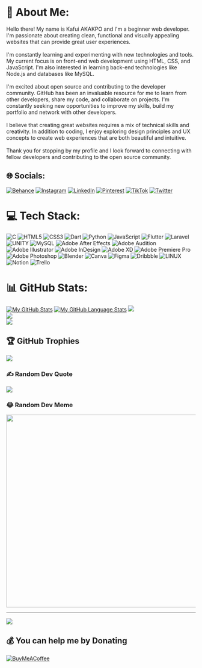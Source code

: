 # 💫 About Me:
Hello there! My name is Kafui AKAKPO and I'm a beginner web developer. I'm passionate about creating clean, functional and visually appealing websites that can provide great user experiences.<br><br>I'm constantly learning and experimenting with new technologies and tools. My current focus is on front-end web development using HTML, CSS, and JavaScript. I'm also interested in learning back-end technologies like Node.js and databases like MySQL.<br><br>I'm excited about open source and contributing to the developer community. GitHub has been an invaluable resource for me to learn from other developers, share my code, and collaborate on projects. I'm constantly seeking new opportunities to improve my skills, build my portfolio and network with other developers.<br><br>I believe that creating great websites requires a mix of technical skills and creativity. In addition to coding, I enjoy exploring design principles and UX concepts to create web experiences that are both beautiful and intuitive.<br><br>Thank you for stopping by my profile and I look forward to connecting with fellow developers and contributing to the open source community.


## 🌐 Socials:
[![Behance](https://img.shields.io/badge/Behance-1769ff?logo=behance&logoColor=white)](https://behance.net/kafuiakakpo1) [![Instagram](https://img.shields.io/badge/Instagram-%23E4405F.svg?logo=Instagram&logoColor=white)](https://instagram.com/not_a_disco_ball) [![LinkedIn](https://img.shields.io/badge/LinkedIn-%230077B5.svg?logo=linkedin&logoColor=white)](https://linkedin.com/in/kafuiakakpo) [![Pinterest](https://img.shields.io/badge/Pinterest-%23E60023.svg?logo=Pinterest&logoColor=white)](https://pinterest.com/akakpoariane) [![TikTok](https://img.shields.io/badge/TikTok-%23000000.svg?logo=TikTok&logoColor=white)](https://tiktok.com/@kafuiakp) [![Twitter](https://img.shields.io/badge/Twitter-%231DA1F2.svg?logo=Twitter&logoColor=white)](https://twitter.com/kaaka945) 

# 💻 Tech Stack:
![C](https://img.shields.io/badge/c-%2300599C.svg?style=for-the-badge&logo=c&logoColor=white) ![HTML5](https://img.shields.io/badge/html5-%23E34F26.svg?style=for-the-badge&logo=html5&logoColor=white) ![CSS3](https://img.shields.io/badge/css3-%231572B6.svg?style=for-the-badge&logo=css3&logoColor=white) ![Dart](https://img.shields.io/badge/dart-%230175C2.svg?style=for-the-badge&logo=dart&logoColor=white) ![Python](https://img.shields.io/badge/python-3670A0?style=for-the-badge&logo=python&logoColor=ffdd54) ![JavaScript](https://img.shields.io/badge/javascript-%23323330.svg?style=for-the-badge&logo=javascript&logoColor=%23F7DF1E) ![Flutter](https://img.shields.io/badge/Flutter-%2302569B.svg?style=for-the-badge&logo=Flutter&logoColor=white) ![Laravel](https://img.shields.io/badge/laravel-%23FF2D20.svg?style=for-the-badge&logo=laravel&logoColor=white) ![UNITY](https://img.shields.io/badge/Unity-%2320232a.svg?style=for-the-badge&logo=unity&logoColor=white) ![MySQL](https://img.shields.io/badge/mysql-%2300f.svg?style=for-the-badge&logo=mysql&logoColor=white) ![Adobe After Effects](https://img.shields.io/badge/Adobe%20After%20Effects-9999FF.svg?style=for-the-badge&logo=Adobe%20After%20Effects&logoColor=white) ![Adobe Audition](https://img.shields.io/badge/Adobe%20Audition-9999FF.svg?style=for-the-badge&logo=Adobe%20Audition&logoColor=white) ![Adobe Illustrator](https://img.shields.io/badge/adobeillustrator-%23FF9A00.svg?style=for-the-badge&logo=adobeillustrator&logoColor=white) ![Adobe InDesign](https://img.shields.io/badge/Adobe%20InDesign-49021F?style=for-the-badge&logo=adobeindesign&logoColor=white) ![Adobe XD](https://img.shields.io/badge/Adobe%20XD-470137?style=for-the-badge&logo=Adobe%20XD&logoColor=#FF61F6) ![Adobe Premiere Pro](https://img.shields.io/badge/Adobe%20Premiere%20Pro-9999FF.svg?style=for-the-badge&logo=Adobe%20Premiere%20Pro&logoColor=white) ![Adobe Photoshop](https://img.shields.io/badge/adobephotoshop-%2331A8FF.svg?style=for-the-badge&logo=adobephotoshop&logoColor=white) ![Blender](https://img.shields.io/badge/blender-%23F5792A.svg?style=for-the-badge&logo=blender&logoColor=white) ![Canva](https://img.shields.io/badge/Canva-%2300C4CC.svg?style=for-the-badge&logo=Canva&logoColor=white) 	![Figma](https://img.shields.io/badge/figma-%23F24E1E.svg?style=for-the-badge&logo=figma&logoColor=white) ![Dribbble](https://img.shields.io/badge/Dribbble-EA4C89?style=for-the-badge&logo=dribbble&logoColor=white) ![LINUX](https://img.shields.io/badge/Linux-FCC624?style=for-the-badge&logo=linux&logoColor=black) ![Notion](https://img.shields.io/badge/Notion-%23000000.svg?style=for-the-badge&logo=notion&logoColor=white) ![Trello](https://img.shields.io/badge/Trello-%23026AA7.svg?style=for-the-badge&logo=Trello&logoColor=white)
# 📊 GitHub Stats:
[![My GitHub Stats](https://github-readme-stats.vercel.app/api/?username=graciari2000&count_private=true&theme=tokyonight&showicons=true)]()
[![My GitHub Language Stats](https://github-readme-stats.vercel.app/api/top-langs/?username=graciari2000&langs_count=5&theme=tokyonight)]()
![](https://github-readme-stats.vercel.app/api?username=graciari2000&theme=dark&hide_border=false&include_all_commits=true&count_private=false)<br/>
![](https://github-readme-streak-stats.herokuapp.com/?user=graciari2000&theme=dark&hide_border=false)<br/>
![](https://github-readme-stats.vercel.app/api/top-langs/?username=graciari2000&theme=dark&hide_border=false&include_all_commits=true&count_private=false&layout=compact)

## 🏆 GitHub Trophies
![](https://github-profile-trophy.vercel.app/?username=graciari2000&theme=monokai&no-frame=false&no-bg=false&margin-w=4)

### ✍️ Random Dev Quote
![](https://quotes-github-readme.vercel.app/api?type=vetical&theme=radical)

### 😂 Random Dev Meme
<img src="https://random-memer.herokuapp.com/" width="512px"/>

---
[![](https://visitcount.itsvg.in/api?id=graciari2000&icon=8&color=0)](https://visitcount.itsvg.in)

  ## 💰 You can help me by Donating
  [![BuyMeACoffee](https://img.shields.io/badge/Buy%20Me%20a%20Coffee-ffdd00?style=for-the-badge&logo=buy-me-a-coffee&logoColor=black)](https://buymeacoffee.com/kafuiakp) 

  
<!-- Proudly created with GPRM ( https://gprm.itsvg.in ) -->

<!---
graciari2000/graciari2000 is a ✨ special ✨ repository because its `README.md` (this file) appears on your GitHub profile.
You can click the Preview link to take a look at your changes.
--->
